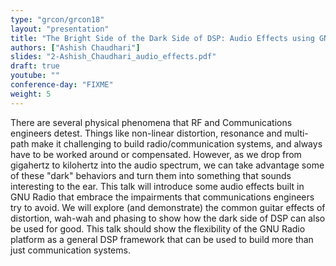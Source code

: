 ```yaml
---
type: "grcon/grcon18"
layout: "presentation"
title: "The Bright Side of the Dark Side of DSP: Audio Effects using GNU Radio"
authors: ["Ashish Chaudhari"]
slides: "2-Ashish_Chaudhari_audio_effects.pdf"
draft: true
youtube: ""
conference-day: "FIXME"
weight: 5
---
```

There are several physical phenomena that RF and Communications engineers detest. Things like non-linear distortion, resonance and multi-path make it challenging to build radio/communication systems, and always have to be worked around or compensated. However, as we drop from gigahertz to kilohertz into the audio spectrum, we can take advantage some of these "dark" behaviors and turn them into something that sounds interesting to the ear. This talk will introduce some audio effects built in GNU Radio that embrace the impairments that communications engineers try to avoid. We will explore (and demonstrate) the common guitar effects of distortion, wah-wah and phasing to show how the dark side of DSP can also be used for good. This talk should show the flexibility of the GNU Radio platform as a general DSP framework that can be used to build more than just communication systems.
